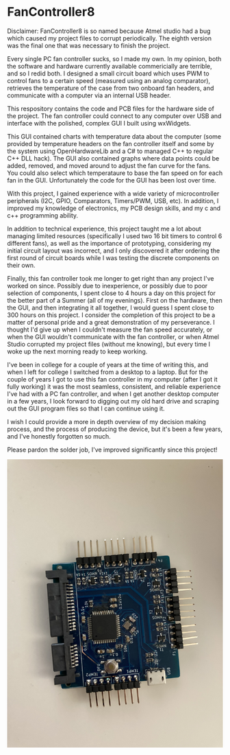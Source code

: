 # FanController8
Disclaimer: FanController8 is so named because Atmel studio had a bug which caused my project files to corrupt periodically. The eighth version was the final one that was necessary to finish the project.

Every single PC fan controller sucks, so I made my own. In my opinion, both the software and hardware currently available commericially are terrible, and so I redid both. I designed a small circuit board which uses PWM to control fans to a certain speed (measured using an analog comparator), retrieves the temperature of the case from two onboard fan headers, and communicate with a computer via an internal USB header.

This respository contains the code and PCB files for the hardware side of the project. The fan controller could connect to any computer over USB and interface with the polished, complex GUI I built using wxWidgets.

This GUI contained charts with temperature data about the computer (some provided by temperature headers on the fan controller itself and some by the system using OpenHardwareLib and a C# to managed C++ to regular C++ DLL hack). The GUI also contained graphs where data points could be added, removed, and moved around to adjust the fan curve for the fans. You could also select which temperataure to base the fan speed on for each fan in the GUI. Unfortunately the code for the GUI has been lost over time.

With this project, I gained experience with a wide variety of microcontroller peripherals (I2C, GPIO, Comparators, Timers/PWM, USB, etc). In addition, I improved my  knowledge of electronics, my PCB design skills, and my c and c++ programming ability.

In addition to technical experience, this project taught me a lot about managing limited resources (specifically I used two 16 bit timers to control 6 different fans), as well as the importance of prototyping, considering my initial circuit layout was incorrect, and I only discovered it after ordering the first round of circuit boards while I was testing the discrete components on their own.

Finally, this fan controller took me longer to get right than any project I've worked on since. Possibly due to inexperience, or possibly due to poor selection of components, I spent close to 4 hours a day on this project for the better part of a Summer (all of my evenings). First on the hardware, then the GUI, and then integrating it all together, I would guess I spent close to 300 hours on this project. I consider the completion of this project to be a matter of personal pride and a great demonstration of my perseverance. I thought I'd give up when I couldn't measure the fan speed accurately, or when the GUI wouldn't communicate with the fan controller, or when Atmel Studio corrupted my project files (without me knowing), but every time I woke up the next morning ready to keep working.

I've been in college for a couple of years at the time of writing this, and when I left for college I switched from a desktop to a laptop. But for the couple of years I got to use this fan controller in my computer (after I got it fully working) it was the most seamless, consistent, and reliable experience I've had with a PC fan controller, and when I get another desktop computer in a few years, I look forward to digging out my old hard drive and scraping out the GUI program files so that I can continue using it. 

I wish I could provide a more in depth overview of my decision making process, and the process of producing the device, but it's been a few years, and I've honestly forgotten so much.

Please pardon the solder job, I've improved significantly since this project!

![Fan Controller image](FanController.jpg)
